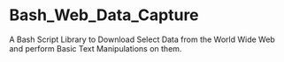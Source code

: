 # Bash_Web_Data_Capture
A Bash Script Library to Download Select Data from the World Wide Web and perform Basic Text Manipulations on them.
